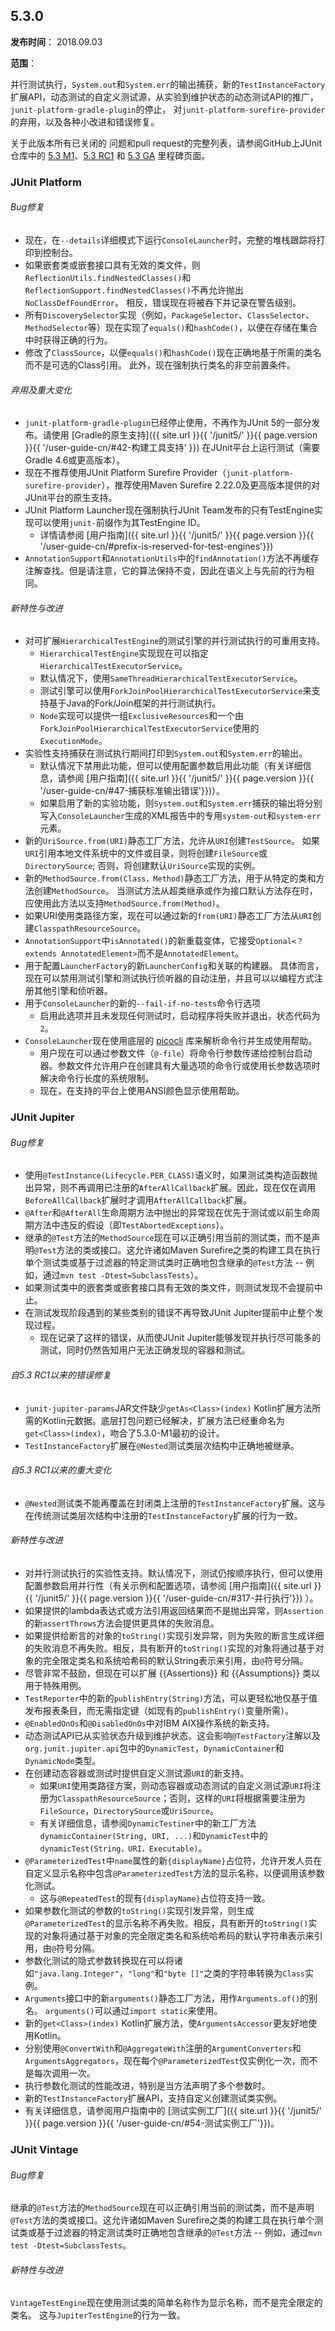 ## 5.3.0

**发布时间**： 2018.09.03

**范围**：

并行测试执行，`System.out`和`System.err`的输出捕获，新的`TestInstanceFactory`扩展API，动态测试的自定义测试源，从实验到维护状态的动态测试API的推广，`junit-platform-gradle-plugin`的停止， 对`junit-platform-surefire-provider`的弃用，以及各种小改进和错误修复。

关于此版本所有已关闭的 问题和pull request的完整列表，请参阅GitHub上JUnit仓库中的 [5.3 M1](https://github.com/junit-team/junit5/milestone/23?closed=1)、[5.3 RC1](https://github.com/junit-team/junit5/milestone/27?closed=1) 和 [5.3 GA](https://github.com/junit-team/junit5/milestone/28?closed=1) 里程碑页面。

### JUnit Platform

###### Bug修复
- 现在，在`--details`详细模式下运行`ConsoleLauncher`时，完整的堆栈跟踪将打印到控制台。
- 如果嵌套类或嵌套接口具有无效的类文件，则`ReflectionUtils.findNestedClasses()`和`ReflectionSupport.findNestedClasses()`不再允许抛出`NoClassDefFoundError`。 相反，错误现在将被吞下并记录在警告级别。
- 所有`DiscoverySelector`实现（例如，`PackageSelector`、`ClassSelector`、`MethodSelector`等）现在实现了`equals()`和`hashCode()`，以便在存储在集合中时获得正确的行为。
- 修改了`ClassSource`，以便`equals()`和`hashCode()`现在正确地基于所需的类名而不是可选的Class引用。 此外，现在强制执行类名的非空前置条件。

###### 弃用及重大变化
- `junit-platform-gradle-plugin`已经停止使用，不再作为JUnit 5的一部分发布。请使用 [Gradle的原生支持]({{ site.url }}{{ '/junit5/' }}{{ page.version }}{{ '/user-guide-cn/#42-构建工具支持' }}) 在JUnit平台上运行测试（需要Gradle 4.6或更高版本）。
- 现在不推荐使用JUnit Platform Surefire Provider（`junit-platform-surefire-provider`），推荐使用Maven Surefire 2.22.0及更高版本提供的对JUnit平台的原生支持。
- JUnit Platform Launcher现在强制执行JUnit Team发布的只有TestEngine实现可以使用`junit-`前缀作为其TestEngine ID。
	- 详情请参阅 [用户指南]({{ site.url }}{{ '/junit5/' }}{{ page.version }}{{ '/user-guide-cn/#prefix-is-reserved-for-test-engines'}}) 
- `AnnotationSupport`和`AnnotationUtils`中的`findAnnotation()`方法不再缓存注解查找。但是请注意，它的算法保持不变，因此在语义上与先前的行为相同。

###### 新特性与改进
- 对可扩展`HierarchicalTestEngine`的测试引擎的并行测试执行的可重用支持。
	- `HierarchicalTestEngine`实现现在可以指定`HierarchicalTestExecutorService`。
	- 默认情况下，使用`SameThreadHierarchicalTestExecutorService`。
	- 测试引擎可以使用`ForkJoinPoolHierarchicalTestExecutorService`来支持基于Java的Fork/Join框架的并行测试执行。
	- `Node`实现可以提供一组`ExclusiveResources`和一个由`ForkJoinPoolHierarchicalTestExecutorService`使用的`ExecutionMode`。
- 实验性支持捕获在测试执行期间打印到`System.out`和`System.err`的输出。
	- 默认情况下禁用此功能，但可以使用配置参数启用此功能（有关详细信息，请参阅 [用户指南]({{ site.url }}{{ '/junit5/' }}{{ page.version }}{{ '/user-guide-cn/#47-捕获标准输出错误'}})）。
	- 如果启用了新的实验功能，则`System.out`和`System.err`捕获的输出将分别写入`ConsoleLauncher`生成的XML报告中的专用`system-out`和`system-err`元素。
- 新的`UriSource.from(URI)`静态工厂方法，允许从`URI`创建`TestSource`。 如果`URI`引用本地文件系统中的文件或目录，则将创建`FileSource`或`DirectorySource`; 否则，将创建默认`UriSource`实现的实例。
- 新的`MethodSource.from(Class，Method)`静态工厂方法，用于从特定的类和方法创建`MethodSource`。 当测试方法从超类继承或作为接口默认方法存在时，应使用此方法以支持`MethodSource.from(Method)`。
- 如果URI使用类路径方案，现在可以通过新的`from(URI)`静态工厂方法从`URI`创建`ClasspathResourceSource`。
- `AnnotationSupport`中`isAnnotated()`的新重载变体，它接受`Optional<？extends AnnotatedElement>`而不是`AnnotatedElement`。
- 用于配置`LauncherFactory`的新`LauncherConfig`和关联的构建器。 具体而言，现在可以禁用测试引擎和测试执行侦听器的自动注册，并且可以以编程方式注册其他引擎和侦听器。
- 用于`ConsoleLauncher`的新的`--fail-if-no-tests`命令行选项
	- 启用此选项并且未发现任何测试时，启动程序将失败并退出，状态代码为`2`。
- `ConsoleLauncher`现在使用底层的 [picocli](https://github.com/remkop/picocli) 库来解析命令行并生成使用帮助。
	- 用户现在可以通过参数文件（`@-file`）将命令行参数传递给控制台启动器。参数文件允许用户在创建具有大量选项的命令行或使用长参数选项时解决命令行长度的系统限制。
	- 现在，在支持的平台上使用ANSI颜色显示使用帮助。


### JUnit Jupiter

###### Bug修复
- 使用`@TestInstance(Lifecycle.PER_CLASS)`语义时，如果测试类构造函数抛出异常，则不再调用已注册的`AfterAllCallback`扩展。因此，现在仅在调用`BeforeAllCallback`扩展时才调用`AfterAllCallback`扩展。
- `@After`和`@AfterAll`生命周期方法中抛出的异常现在优先于测试或以前生命周期方法中违反的假设（即`TestAbortedExceptions`）。
- 继承的`@Test`方法的`MethodSource`现在可以正确引用当前的测试类，而不是声明`@Test`方法的类或接口。这允许诸如Maven Surefire之类的构建工具在执行单个测试类或基于过滤器的特定测试类时正确地包含继承的`@Test`方法 -- 例如，通过`mvn test -Dtest=SubclassTests`）。
- 如果测试类中的嵌套类或嵌套接口具有无效的类文件，则测试发现不会提前中止。
- 在测试发现阶段遇到的某些类别的错误不再导致JUnit Jupiter提前中止整个发现过程。
	- 现在记录了这样的错误，从而使JUnit Jupiter能够发现并执行尽可能多的测试，同时仍然告知用户无法正确发现的容器和测试。

######  自5.3 RC1以来的错误修复
- `junit-jupiter-params`JAR文件缺少`getAs<Class>(index)` Kotlin扩展方法所需的Kotlin元数据。底层打包问题已经解决，扩展方法已经重命名为`get<Class>(index)`，吻合了5.3.0-M1最初的设计。
- `TestInstanceFactory`扩展在`@Nested`测试类层次结构中正确地被继承。

######  自5.3 RC1以来的重大变化
- `@Nested`测试类不能再覆盖在封闭类上注册的`TestInstanceFactory`扩展。这与在传统测试类层次结构中注册的`TestInstanceFactory`扩展的行为一致。

###### 新特性与改进
- 对并行测试执行的实验性支持。默认情况下，测试仍按顺序执行，但可以使用配置参数启用并行性（有关示例和配置选项，请参阅 [用户指南]({{ site.url }}{{ '/junit5/' }}{{ page.version }}{{ '/user-guide-cn/#317-并行执行'}}) ）。
- 如果提供的lambda表达式或方法引用返回结果而不是抛出异常，则`Assertion`的新`assertThrows`方法会提供更具体的失败消息。
- 如果提供给断言的对象的`toString()`实现引发异常，则为失败的断言生成详细的失败消息不再失败。相反，具有断开的`toString()`实现的对象将通过基于对象的完全限定类名和系统哈希码的默认String表示来引用，由`@`符号分隔。
- 尽管非常不鼓励，但现在可以扩展 {{Assertions}} 和 {{Assumptions}} 类以用于特殊用例。
- `TestReporter`中的新的`publishEntry(String)`方法，可以更轻松地仅基于值发布报表条目，而无需指定键（如现有的`publishEntry()`变量所需）。
- `@EnabledOnOs`和`@DisabledOnOs`中对IBM AIX操作系统的新支持。
- 动态测试API已从实验状态升级到维护状态。这会影响`@TestFactory`注解以及`org.junit.jupiter.api`包中的`DynamicTest`，`DynamicContainer`和`DynamicNode`类型。
- 在创建动态容器或测试时提供自定义测试源`URI`的新支持。
	- 如果`URI`使用类路径方案，则动态容器或动态测试的自定义测试源`URI`将注册为`ClasspathResourceSource`；否则，这样的`URI`将根据需要注册为`FileSource`，`DirectorySource`或`UriSource`。
	- 有关详细信息，请参阅`DynamicTestiner`中的新工厂方法`dynamicContainer(String, URI, ...)`和`DynamicTest`中的`dynamicTest(String，URI，Executable)`。
- `@ParameterizedTest`中`name`属性的新`{displayName}`占位符，允许开发人员在自定义显示名称中包含`@ParameterizedTest`方法的显示名称，以便调用该参数化测试。
	- 这与`@RepeatedTest`的现有`{displayName}`占位符支持一致。
- 如果参数化测试的参数的`toString()`实现引发异常，则生成`@ParameterizedTest`的显示名称不再失败。相反，具有断开的`toString()`实现的对象将通过基于对象的完全限定类名和系统哈希码的默认字符串表示来引用，由`@`符号分隔。
- 参数化测试的隐式参数转换现在可以将诸如`"java.lang.Integer"`，`"long"`和`"byte []"`之类的字符串转换为`Class`实例。
- `Arguments`接口中的新`arguments()`静态工厂方法，用作`Arguments.of()`的别名。 `arguments()`可以通过`import static`来使用。
- 新的`get<Class>(index)` Kotlin扩展方法，使`ArgumentsAccessor`更友好地使用Kotlin。
- 分别使用`@ConvertWith`和`@AggregateWith`注册的`ArgumentConverters`和`ArgumentsAggregators`，现在每个`@ParameterizedTest`仅实例化一次，而不是每次调用一次。
- 执行参数化测试的性能改进，特别是当方法声明了多个参数时。
- 新的`TestInstanceFactory`扩展API，支持自定义创建测试类实例。
- 有关详细信息，请参阅用户指南中的 [测试实例工厂]({{ site.url }}{{ '/junit5/' }}{{ page.version }}{{ '/user-guide-cn/#54-测试实例工厂'}})。


### JUnit Vintage

###### Bug修复
继承的`@Test`方法的`MethodSource`现在可以正确引用当前的测试类，而不是声明`@Test`方法的类或接口。这允许诸如Maven Surefire之类的构建工具在执行单个测试类或基于过滤器的特定测试类时正确地包含继承的`@Test`方法 -- 例如，通过`mvn test -Dtest=SubclassTests`。

###### 新特性与改进
`VintageTestEngine`现在使用测试类的简单名称作为显示名称，而不是完全限定的类名。 这与`JupiterTestEngine`的行为一致。

